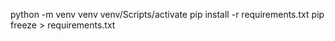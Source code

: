 python -m venv venv
venv/Scripts/activate
pip install -r requirements.txt
pip freeze > requirements.txt
